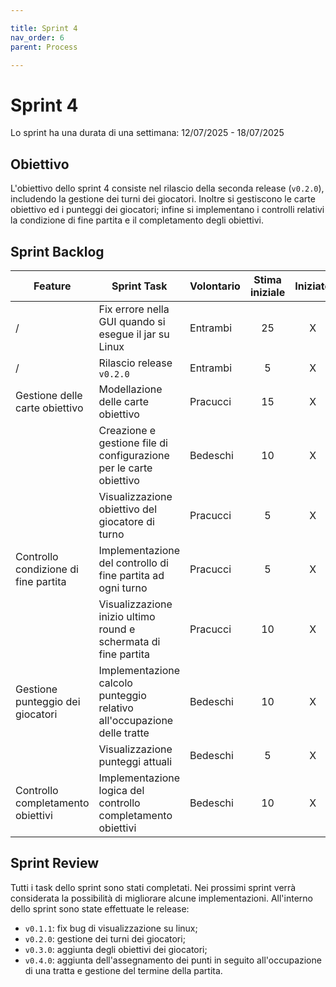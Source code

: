 ```yaml
---

title: Sprint 4
nav_order: 6
parent: Process

---
```


# Sprint 4

Lo sprint ha una durata di una settimana: 12/07/2025 - 18/07/2025

## Obiettivo

L'obiettivo dello sprint 4 consiste nel rilascio della seconda release (`v0.2.0`), includendo la gestione dei turni dei
giocatori. Inoltre si gestiscono le carte obiettivo ed i punteggi dei giocatori; infine si implementano i controlli
relativi la condizione di fine partita e il completamento degli obiettivi.

## Sprint Backlog

| Feature                              | Sprint Task                                                             | Volontario | Stima iniziale | Iniziato | Completato |
|--------------------------------------|-------------------------------------------------------------------------|------------|:--------------:|:--------:|:----------:|
| /                                    | Fix errore nella GUI quando si esegue il jar su Linux                   | Entrambi   |       25       |    X     |     X      |
| /                                    | Rilascio release `v0.2.0`                                               | Entrambi   |       5        |    X     |     X      |
| Gestione delle carte obiettivo       | Modellazione delle carte obiettivo                                      | Pracucci   |       15       |    X     |     X      |
|                                      | Creazione e gestione file di configurazione per le carte obiettivo      | Bedeschi   |       10       |    X     |     X      |
|                                      | Visualizzazione obiettivo del giocatore di turno                        | Pracucci   |       5        |    X     |     X      |
| Controllo condizione di fine partita | Implementazione del controllo di fine partita ad ogni turno             | Pracucci   |       5        |    X     |     X      |
|                                      | Visualizzazione inizio ultimo round e schermata di fine partita         | Pracucci   |       10       |    X     |     X      |
| Gestione punteggio dei giocatori     | Implementazione calcolo punteggio relativo all'occupazione delle tratte | Bedeschi   |       10       |    X     |     X      |
|                                      | Visualizzazione punteggi attuali                                        | Bedeschi   |       5        |    X     |     X      |
| Controllo completamento obiettivi    | Implementazione logica del controllo completamento obiettivi            | Bedeschi   |       10       |    X     |     X      |

## Sprint Review

Tutti i task dello sprint sono stati completati. Nei prossimi sprint verrà considerata la possibilità di migliorare
alcune implementazioni. All'interno dello sprint sono state effettuate le release:
- `v0.1.1`: fix bug di visualizzazione su linux;
- `v0.2.0`: gestione dei turni dei giocatori;
- `v0.3.0`: aggiunta degli obiettivi dei giocatori;
- `v0.4.0`: aggiunta dell'assegnamento dei punti in seguito all'occupazione di una tratta e gestione del termine della
partita.
